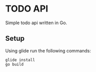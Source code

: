 # TODO API

Simple todo api written in Go.

## Setup

Using glide run the following commands:

```
glide install
go build
``` 